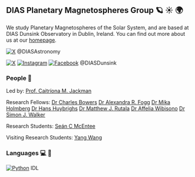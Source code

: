 ## DIAS Planetary Magnetospheres Group :ringed_planet: :sunny: :earth_africa:
We study Planetary Magnetospheres of the Solar System, and are based at DIAS Dunsink Observatory in Dublin, Ireland.
You can find out more about us at our [homepage](https://www.dias.ie/cosmicphysics/astrophysics/astro-research/astro-planetary-magnetospheres/).

[![X](https://img.shields.io/badge/X-%23000000.svg?logo=X&logoColor=white)](https://x.com/DIASAstronomy) @DIASAstronomy

[![X](https://img.shields.io/badge/X-%23000000.svg?logo=X&logoColor=white)](https://x.com/DIASDunsink)
[![Instagram](https://img.shields.io/badge/Instagram-%23E4405F.svg?logo=Instagram&logoColor=white)](https://www.instagram.com/diasdunsink/)
[![Facebook](https://img.shields.io/badge/Facebook-%231877F2.svg?logo=Facebook&logoColor=white)](https://www.facebook.com/DIASDunsink) @DIASDunsink

### People :wave:
Led by: 
[Prof. Caitríona M. Jackman](https://github.com/caitrionajackman)

Research Fellows: 
[Dr Charles Bowers](https://github.com/bowersch3)
[Dr Alexandra R. Fogg](https://github.com/arfogg)
[Dr Mika Holmberg](https://www.dias.ie/2022/04/05/mika-holmberg/)
[Dr Hans Huybrighs](https://github.com/HansHuybrighs)
[Dr Matthew J. Rutala](https://github.com/mjrutala)
[Dr Affelia Wibisono](https://github.com/AffeliaW)
[Dr Simon J. Walker](https://github.com/08walkersj)

Research Students:
[Seán C McEntee](https://github.com/SeanMcEntee)

Visiting Research Students:
[Yang Wang](https://github.com/iggwy)

### Languages :computer: :snake:
[![Python](https://img.shields.io/badge/Python-3776AB?logo=python&logoColor=fff)](#)
IDL
